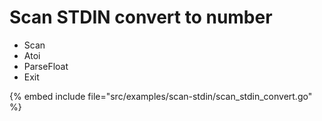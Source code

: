 # Scan STDIN convert to number

* Scan
* Atoi
* ParseFloat
* Exit

{% embed include file="src/examples/scan-stdin/scan_stdin_convert.go" %}



